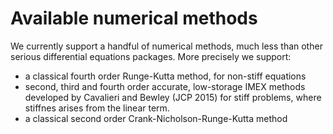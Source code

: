 # Available numerical methods
We currently support a handful of numerical methods, much less than other serious differential equations packages. More precisely we support:

- a classical fourth order Runge-Kutta method, for non-stiff equations
- second, third and fourth order accurate, low-storage IMEX methods developed by Cavalieri and Bewley (JCP 2015) for stiff problems, where stiffnes arises from the linear term.
- a classical second order Crank-Nicholson-Runge-Kutta method